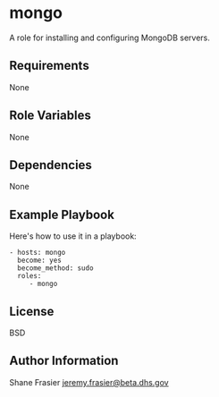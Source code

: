 mongo
=====

A role for installing and configuring MongoDB servers.

Requirements
------------

None

Role Variables
--------------

None

Dependencies
------------

None

Example Playbook
----------------

Here's how to use it in a playbook:

    - hosts: mongo
      become: yes
      become_method: sudo
      roles:
         - mongo

License
-------

BSD

Author Information
------------------

Shane Frasier <jeremy.frasier@beta.dhs.gov>
